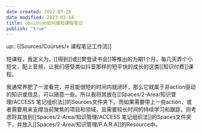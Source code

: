 ```yaml
---
date created: 2022-07-26
date modified: 2023-03-14
title: obsidian如何做短课程笔记
publish: "true"
---
```


up:: [[Sources/Courses/» 课程笔记工作流]]

短课程，我定义为，[[得到]]或[[樊登读书会]]等推出的为期1个月，每几天弄个小短文，配上音频，让我们感受类似抖音那样的短平快的成长的这类[[知识付费]]课程。

我通常养肥了一波看完，并且能很短的时间内就闭环，那么它就属于非action驱动的知识或信息，可以随意一些。所以我将其放在[[Spaces/2-Area/知识管理/ACCESS 笔记组织法]]的Sources文件夹下。而如果需要带上一些action，或者需要用来支撑当前聚焦的项目和领域，且需要较长时间的持续学习和跟踪，则考虑将其放到[[Spaces/2-Area/知识管理/ACCESS 笔记组织法]]的Spaces文件夹下，并放入[[Spaces/2-Area/知识管理/P.A.R.A]]的Resource中。